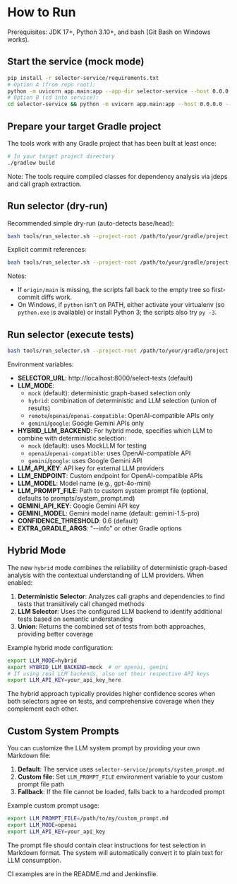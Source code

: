 # How to Run

Prerequisites: JDK 17+, Python 3.10+, and bash (Git Bash on Windows works).

## Start the service (mock mode)

```bash
pip install -r selector-service/requirements.txt
# Option A (from repo root):
python -m uvicorn app.main:app --app-dir selector-service --host 0.0.0.0 --port 8000
# Option B (cd into service):
cd selector-service && python -m uvicorn app.main:app --host 0.0.0.0 --port 8000
```

## Prepare your target Gradle project

The tools work with any Gradle project that has been built at least once:

```bash
# In your target project directory
./gradlew build
```

Note: The tools require compiled classes for dependency analysis via jdeps and call graph extraction.

## Run selector (dry-run)

Recommended simple dry-run (auto-detects base/head):

```bash
bash tools/run_selector.sh --project-root /path/to/your/gradle/project --dry-run
```

Explicit commit references:

```bash
bash tools/run_selector.sh --project-root /path/to/your/gradle/project --base origin/main --head HEAD --dry-run
```

Notes:
- If `origin/main` is missing, the scripts fall back to the empty tree so first-commit diffs work.
- On Windows, if `python` isn't on PATH, either activate your virtualenv (so `python.exe` is available) or install Python 3; the scripts also try `py -3`.

## Run selector (execute tests)

```bash
bash tools/run_selector.sh --project-root /path/to/your/gradle/project
```

Environment variables:
- **SELECTOR_URL**: http://localhost:8000/select-tests (default)
- **LLM_MODE**: 
  - `mock` (default): deterministic graph-based selection only
  - `hybrid`: combination of deterministic and LLM selection (union of results)
  - `remote`/`openai`/`openai-compatible`: OpenAI-compatible APIs only
  - `gemini`/`google`: Google Gemini APIs only
- **HYBRID_LLM_BACKEND**: For hybrid mode, specifies which LLM to combine with deterministic selection:
  - `mock` (default): uses MockLLM for testing
  - `openai`/`openai-compatible`: uses OpenAI-compatible API
  - `gemini`/`google`: uses Google Gemini API
- **LLM_API_KEY**: API key for external LLM providers
- **LLM_ENDPOINT**: Custom endpoint for OpenAI-compatible APIs
- **LLM_MODEL**: Model name (e.g., gpt-4o-mini)
- **LLM_PROMPT_FILE**: Path to custom system prompt file (optional, defaults to prompts/system_prompt.md)
- **GEMINI_API_KEY**: Google Gemini API key
- **GEMINI_MODEL**: Gemini model name (default: gemini-1.5-pro)
- **CONFIDENCE_THRESHOLD**: 0.6 (default)
- **EXTRA_GRADLE_ARGS**: "--info" or other Gradle options

## Hybrid Mode

The new `hybrid` mode combines the reliability of deterministic graph-based analysis with the contextual understanding of LLM providers. When enabled:

1. **Deterministic Selector**: Analyzes call graphs and dependencies to find tests that transitively call changed methods
2. **LLM Selector**: Uses the configured LLM backend to identify additional tests based on semantic understanding
3. **Union**: Returns the combined set of tests from both approaches, providing better coverage

Example hybrid mode configuration:
```bash
export LLM_MODE=hybrid
export HYBRID_LLM_BACKEND=mock  # or openai, gemini
# If using real LLM backends, also set their respective API keys
export LLM_API_KEY=your_api_key_here
```

The hybrid approach typically provides higher confidence scores when both selectors agree on tests, and comprehensive coverage when they complement each other.

## Custom System Prompts

You can customize the LLM system prompt by providing your own Markdown file:

1. **Default**: The service uses `selector-service/prompts/system_prompt.md`
2. **Custom file**: Set `LLM_PROMPT_FILE` environment variable to your custom prompt file path
3. **Fallback**: If the file cannot be loaded, falls back to a hardcoded prompt

Example custom prompt usage:
```bash
export LLM_PROMPT_FILE=/path/to/my/custom_prompt.md
export LLM_MODE=openai
export LLM_API_KEY=your_api_key
```

The prompt file should contain clear instructions for test selection in Markdown format. The system will automatically convert it to plain text for LLM consumption.

CI examples are in the README.md and Jenkinsfile.
